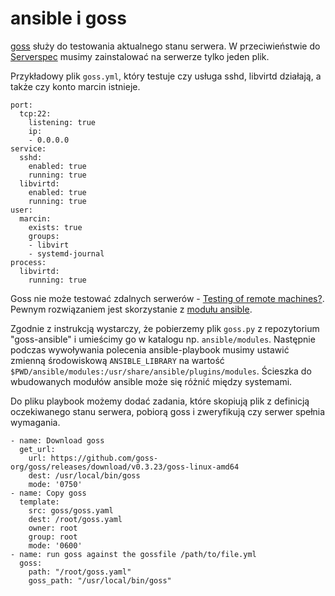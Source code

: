 # ansible i goss

[goss](https://github.com/goss-org/goss) służy do testowania aktualnego stanu serwera.
W przeciwieństwie do [Serverspec](https://serverspec.org/) musimy zainstalować na serwerze tylko jeden plik.

Przykładowy plik `goss.yml`, który testuje czy usługa sshd, libvirtd działają, a także czy konto marcin istnieje.

```
port:
  tcp:22:
    listening: true
    ip:
    - 0.0.0.0
service:
  sshd:
    enabled: true
    running: true
  libvirtd:
    enabled: true
    running: true
user:
  marcin:
    exists: true
    groups:
    - libvirt
    - systemd-journal
process:
  libvirtd:
    running: true
```

Goss nie może testować zdalnych serwerów - [Testing of remote machines?](https://github.com/goss-org/goss/issues/388). Pewnym rozwiązaniem jest skorzystanie z [modułu ansible](https://github.com/indusbox/goss-ansible).

Zgodnie z instrukcją wystarczy, że pobierzemy plik `goss.py` z repozytorium "goss-ansible" i umieścimy go w katalogu np. `ansible/modules`. Następnie podczas wywoływania polecenia ansible-playbook musimy ustawić zmienną środowiskową `ANSIBLE_LIBRARY` na wartość `$PWD/ansible/modules:/usr/share/ansible/plugins/modules`. Ścieszka do wbudowanych modułów ansible może się różnić między systemami.

Do pliku playbook możemy dodać zadania, które skopiują plik z definicją oczekiwanego stanu serwera, pobiorą goss i zweryfikują czy serwer spełnia wymagania.

```
- name: Download goss
  get_url:
    url: https://github.com/goss-org/goss/releases/download/v0.3.23/goss-linux-amd64
    dest: /usr/local/bin/goss
    mode: '0750'
- name: Copy goss
  template:
    src: goss/goss.yaml
    dest: /root/goss.yaml
    owner: root
    group: root
    mode: '0600'
- name: run goss against the gossfile /path/to/file.yml
  goss:
    path: "/root/goss.yaml"
    goss_path: "/usr/local/bin/goss"
```
